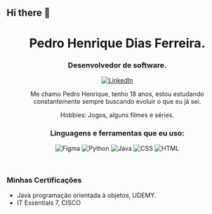 ## Hi there 👋

<!-- Header -->
<h1 align="center">Pedro Henrique Dias Ferreira. </h1>
<h3 align="center">Desenvolvedor de software.</h3>

<!-- Social icons -->
<p align="center">
  <a href="https://www.linkedin.com/in/pedro-henrique-dias-ferreira-580a5a2a7/" target="_blank">
    <img src="https://img.shields.io/badge/-LinkedIn-0077B5?style=flat-square&logo=Linkedin&logoColor=white" alt="LinkedIn">
  </a>

<p align="center">
  Me chamo Pedro Henrique, tenho 18 anos, estou estudando constantemente sempre buscando evoluir o que eu já sei.
</p>
<p align="center>
  "Não seja um "sabe-tudo", seja um "aprende-tudo"."
</p>
<p align="center">
Hobbies: Jogos, alguns filmes e séries.

<h3 align="center">Linguagens e ferramentas que eu uso:</h3>
<p align="center">
  <img src="https://img.shields.io/badge/-Figma-F24E1E?logo=figma&logoColor=white&style=flat-square" alt="Figma">
  <img src="https://img.shields.io/badge/-Python-3776AB?logo=python&logoColor=white&style=flat-square" alt="Python">
  <img src="https://img.shields.io/badge/-Java-007396?logo=java&logoColor=white&style=flat-square" alt="Java">
  <img src="https://img.shields.io/badge/-CSS-2965F1?logo=css3&logoColor=white&style=flat-square" alt="CSS">
  <img src="https://img.shields.io/badge/-HTML-E34F26?logo=html5&logoColor=white&style=flat-square" alt="HTML">
</p>

 
<br>

### Minhas Certificações

- Java programação orientada à objetos, UDEMY.
- IT Essentials 7, CISCO
